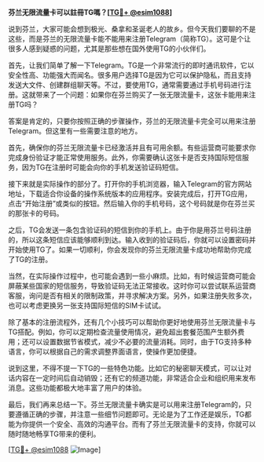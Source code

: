 **芬兰无限流量卡可以註冊TG嗎？[[TG💪+ @esim1088](https://t.me/s/esim1088)]**

说到芬兰，大家可能会想到极光、桑拿和圣诞老人的故乡。但今天我们要聊的不是这些，而是芬兰的无限流量卡能不能用来注册Telegram（简称TG）。这可是个让很多人感到疑惑的问题，尤其是那些想在国外使用TG的小伙伴们。

首先，让我们简单了解一下Telegram。TG是一个非常流行的即时通讯软件，它以安全性高、功能强大而闻名。很多用户选择TG是因为它可以保护隐私，而且支持发送大文件、创建群组聊天等。不过，要使用TG，通常需要通过手机号码进行注册。这就带来了一个问题：如果你在芬兰购买了一张无限流量卡，这张卡能用来注册TG吗？

答案是肯定的，只要你按照正确的步骤操作，芬兰的无限流量卡完全可以用来注册Telegram。但这里有一些需要注意的地方。

首先，确保你的芬兰无限流量卡已经激活并且有可用余额。有些运营商可能要求你完成身份验证才能正常使用服务。此外，你需要确认这张卡是否支持国际短信服务，因为TG在注册时可能会向你的手机发送验证码短信。

接下来就是实际操作的部分了。打开你的手机浏览器，输入Telegram的官方网站地址，下载适合你设备的操作系统版本的应用程序。安装完成后，打开TG应用，点击“开始注册”或类似的按钮。然后输入你的手机号码，这个号码就是你在芬兰买的那张卡的号码。

之后，TG会发送一条包含验证码的短信到你的手机上。由于你是用芬兰号码注册的，所以这条短信应该能够顺利到达。输入收到的验证码后，你就可以设置密码并开始使用TG了。如果一切顺利，你会发现你的芬兰无限流量卡成功地帮助你完成了TG的注册。

当然，在实际操作过程中，也可能会遇到一些小麻烦。比如，有时候运营商可能会屏蔽某些国家的短信服务，导致验证码无法正常接收。这时你可以尝试联系运营商客服，询问是否有相关的限制政策，并寻求解决方案。另外，如果注册失败多次，也可以考虑更换另一张支持国际短信的SIM卡试试。

除了基本的注册流程外，还有几个小技巧可以帮助你更好地使用芬兰无限流量卡与TG搭配。例如，你可以定期检查流量使用情况，避免超出套餐范围产生额外费用；还可以设置数据节省模式，减少不必要的流量消耗。同时，由于TG支持多种语言，你可以根据自己的需求调整界面语言，使操作更加便捷。

说到这里，不得不提一下TG的一些特色功能。比如它的秘密聊天模式，可以让对话内容在一定时间后自动销毁；还有它的频道功能，非常适合企业和组织用来发布消息。这些功能都极大地丰富了用户的体验。

最后，我们再来总结一下。芬兰无限流量卡确实是可以用来注册Telegram的，只要遵循正确的步骤，并注意一些细节问题即可。无论是为了工作还是娱乐，TG都能为你提供一个安全、高效的沟通平台。而有了芬兰无限流量卡的支持，你就可以随时随地畅享TG带来的便利。

[[TG💪+ @esim1088](https://t.me/s/esim1088) ![Image](https://i.postimg.cc/4NQfJmqS/Snipaste-2025-05-13-00-14-12.png)]